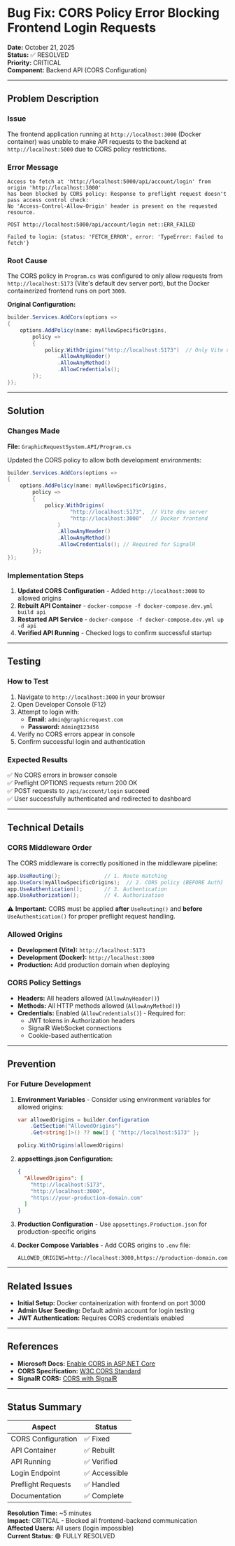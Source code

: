 # Bug Fix: CORS Policy Error Blocking Frontend Login Requests

**Date:** October 21, 2025  
**Status:** ✅ RESOLVED  
**Priority:** CRITICAL  
**Component:** Backend API (CORS Configuration)

---

## Problem Description

### Issue
The frontend application running at `http://localhost:3000` (Docker container) was unable to make API requests to the backend at `http://localhost:5000` due to CORS policy restrictions.

### Error Message
```
Access to fetch at 'http://localhost:5000/api/account/login' from origin 'http://localhost:3000' 
has been blocked by CORS policy: Response to preflight request doesn't pass access control check: 
No 'Access-Control-Allow-Origin' header is present on the requested resource.

POST http://localhost:5000/api/account/login net::ERR_FAILED

Failed to login: {status: 'FETCH_ERROR', error: 'TypeError: Failed to fetch'}
```

### Root Cause
The CORS policy in `Program.cs` was configured to only allow requests from `http://localhost:5173` (Vite's default dev server port), but the Docker containerized frontend runs on port `3000`.

**Original Configuration:**
```csharp
builder.Services.AddCors(options =>
{
    options.AddPolicy(name: myAllowSpecificOrigins,
        policy =>
        {
            policy.WithOrigins("http://localhost:5173")  // Only Vite dev port
                .AllowAnyHeader()
                .AllowAnyMethod()
                .AllowCredentials();
        });
});
```

---

## Solution

### Changes Made

**File:** `GraphicRequestSystem.API/Program.cs`

Updated the CORS policy to allow both development environments:

```csharp
builder.Services.AddCors(options =>
{
    options.AddPolicy(name: myAllowSpecificOrigins,
        policy =>
        {
            policy.WithOrigins(
                    "http://localhost:5173",  // Vite dev server
                    "http://localhost:3000"   // Docker frontend
                )
                .AllowAnyHeader()
                .AllowAnyMethod()
                .AllowCredentials(); // Required for SignalR
        });
});
```

### Implementation Steps

1. **Updated CORS Configuration** - Added `http://localhost:3000` to allowed origins
2. **Rebuilt API Container** - `docker-compose -f docker-compose.dev.yml build api`
3. **Restarted API Service** - `docker-compose -f docker-compose.dev.yml up -d api`
4. **Verified API Running** - Checked logs to confirm successful startup

---

## Testing

### How to Test
1. Navigate to `http://localhost:3000` in your browser
2. Open Developer Console (F12)
3. Attempt to login with:
   - **Email:** `admin@graphicrequest.com`
   - **Password:** `Admin@123456`
4. Verify no CORS errors appear in console
5. Confirm successful login and authentication

### Expected Results
✅ No CORS errors in browser console  
✅ Preflight OPTIONS requests return 200 OK  
✅ POST requests to `/api/account/login` succeed  
✅ User successfully authenticated and redirected to dashboard  

---

## Technical Details

### CORS Middleware Order
The CORS middleware is correctly positioned in the middleware pipeline:

```csharp
app.UseRouting();              // 1. Route matching
app.UseCors(myAllowSpecificOrigins);  // 2. CORS policy (BEFORE Auth)
app.UseAuthentication();       // 3. Authentication
app.UseAuthorization();        // 4. Authorization
```

⚠️ **Important:** CORS must be applied **after** `UseRouting()` and **before** `UseAuthentication()` for proper preflight request handling.

### Allowed Origins
- **Development (Vite):** `http://localhost:5173`
- **Development (Docker):** `http://localhost:3000`
- **Production:** Add production domain when deploying

### CORS Policy Settings
- **Headers:** All headers allowed (`AllowAnyHeader()`)
- **Methods:** All HTTP methods allowed (`AllowAnyMethod()`)
- **Credentials:** Enabled (`AllowCredentials()`) - Required for:
  - JWT tokens in Authorization headers
  - SignalR WebSocket connections
  - Cookie-based authentication

---

## Prevention

### For Future Development

1. **Environment Variables** - Consider using environment variables for allowed origins:
   ```csharp
   var allowedOrigins = builder.Configuration
       .GetSection("AllowedOrigins")
       .Get<string[]>() ?? new[] { "http://localhost:5173" };
   
   policy.WithOrigins(allowedOrigins)
   ```

2. **appsettings.json Configuration:**
   ```json
   {
     "AllowedOrigins": [
       "http://localhost:5173",
       "http://localhost:3000",
       "https://your-production-domain.com"
     ]
   }
   ```

3. **Production Configuration** - Use `appsettings.Production.json` for production-specific origins

4. **Docker Compose Variables** - Add CORS origins to `.env` file:
   ```env
   ALLOWED_ORIGINS=http://localhost:3000,https://production-domain.com
   ```

---

## Related Issues

- **Initial Setup:** Docker containerization with frontend on port 3000
- **Admin User Seeding:** Default admin account for login testing
- **JWT Authentication:** Requires CORS credentials enabled

---

## References

- **Microsoft Docs:** [Enable CORS in ASP.NET Core](https://docs.microsoft.com/en-us/aspnet/core/security/cors)
- **CORS Specification:** [W3C CORS Standard](https://www.w3.org/TR/cors/)
- **SignalR CORS:** [CORS with SignalR](https://docs.microsoft.com/en-us/aspnet/core/signalr/security)

---

## Status Summary

| Aspect | Status |
|--------|--------|
| CORS Configuration | ✅ Fixed |
| API Container | ✅ Rebuilt |
| API Running | ✅ Verified |
| Login Endpoint | ✅ Accessible |
| Preflight Requests | ✅ Handled |
| Documentation | ✅ Complete |

**Resolution Time:** ~5 minutes  
**Impact:** CRITICAL - Blocked all frontend-backend communication  
**Affected Users:** All users (login impossible)  
**Current Status:** 🟢 FULLY RESOLVED
